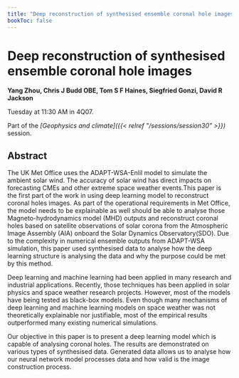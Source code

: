 ```yaml
---
title: "Deep reconstruction of synthesised ensemble coronal hole images"
bookToc: false
---
```


# Deep reconstruction of synthesised ensemble coronal hole images

**Yang Zhou, Chris J Budd OBE, Tom S F Haines, Siegfried Gonzi, David R Jackson**

Tuesday at 11:30 AM in 4Q07.

Part of the *[Geophysics and climate]({{< relref "/sessions/session30" >}})* session.

## Abstract

The UK Met Office uses the ADAPT-WSA-Enlil model to  simulate the ambient solar wind. The accuracy of solar wind has direct impacts on forecasting CMEs and other extreme space weather events.This paper is the first part of the work in using deep learning model to reconstruct coronal holes images. As part of the operational requirements in Met Office, the model needs to be explainable as well should be able to analyse those Magneto-hydrodynamics model (MHD) outputs and reconstruct coronal holes based on satellite observations of solar corona from the Atmospheric Image Assembly (AIA) onboard the Solar Dynamics Observatory(SDO). Due to the complexity in numerical ensemble outputs from ADAPT-WSA simulation, this paper used synthesised data to analyse how the deep learning structure is analysing the data and why the purpose could be met by this method. 

Deep learning and machine learning had been applied in many research and industrial applications. Recently, those techniques has been applied in solar physics and space weather research projects. However, most of the models have being tested as black-box models. Even though many mechanisms of deep learning and machine learning models on space weather was not theoretically explainable nor justifiable, most of the empirical results outperformed many existing numerical simulations. 
  
Our objective in this paper is to present a deep learning model which is capable of analysing coronal holes.  The results are demonstrated on various types of synthesised data. Generated data allows us to analyse how our neural network model processes data and how valid is the image construction process.


